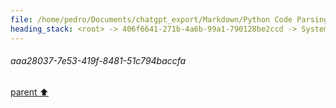 ```yaml
---
file: /home/pedro/Documents/chatgpt_export/Markdown/Python Code Parsing & Querying.md
heading_stack: <root> -> 406f6641-271b-4a6b-99a1-790128be2ccd -> System -> f130a532-fc36-404b-b0e3-c26e0633c6e1 -> System -> aaa28037-7e53-419f-8481-51c794baccfa
---
```

###### aaa28037-7e53-419f-8481-51c794baccfa
[parent ⬆️](#f130a532-fc36-404b-b0e3-c26e0633c6e1)
